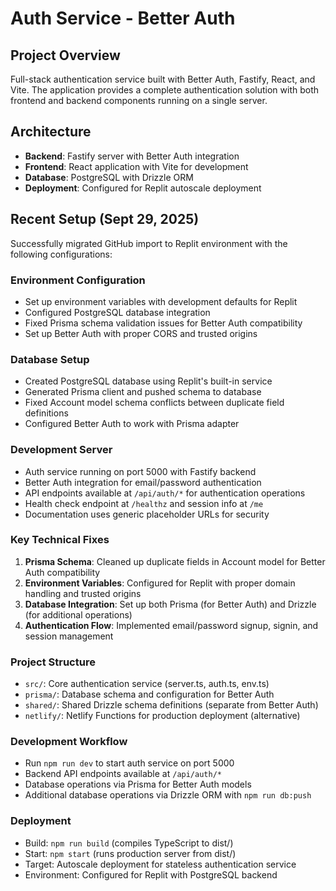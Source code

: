 # Auth Service - Better Auth

## Project Overview
Full-stack authentication service built with Better Auth, Fastify, React, and Vite. The application provides a complete authentication solution with both frontend and backend components running on a single server.

## Architecture
- **Backend**: Fastify server with Better Auth integration
- **Frontend**: React application with Vite for development
- **Database**: PostgreSQL with Drizzle ORM
- **Deployment**: Configured for Replit autoscale deployment

## Recent Setup (Sept 29, 2025)
Successfully migrated GitHub import to Replit environment with the following configurations:

### Environment Configuration
- Set up environment variables with development defaults for Replit
- Configured PostgreSQL database integration
- Fixed Prisma schema validation issues for Better Auth compatibility
- Set up Better Auth with proper CORS and trusted origins

### Database Setup
- Created PostgreSQL database using Replit's built-in service
- Generated Prisma client and pushed schema to database
- Fixed Account model schema conflicts between duplicate field definitions
- Configured Better Auth to work with Prisma adapter

### Development Server
- Auth service running on port 5000 with Fastify backend
- Better Auth integration for email/password authentication
- API endpoints available at `/api/auth/*` for authentication operations
- Health check endpoint at `/healthz` and session info at `/me`
- Documentation uses generic placeholder URLs for security

### Key Technical Fixes
1. **Prisma Schema**: Cleaned up duplicate fields in Account model for Better Auth compatibility
2. **Environment Variables**: Configured for Replit with proper domain handling and trusted origins
3. **Database Integration**: Set up both Prisma (for Better Auth) and Drizzle (for additional operations)
4. **Authentication Flow**: Implemented email/password signup, signin, and session management

### Project Structure
- `src/`: Core authentication service (server.ts, auth.ts, env.ts)
- `prisma/`: Database schema and configuration for Better Auth
- `shared/`: Shared Drizzle schema definitions (separate from Better Auth)
- `netlify/`: Netlify Functions for production deployment (alternative)

### Development Workflow
- Run `npm run dev` to start auth service on port 5000
- Backend API endpoints available at `/api/auth/*`
- Database operations via Prisma for Better Auth models
- Additional database operations via Drizzle ORM with `npm run db:push`

### Deployment
- Build: `npm run build` (compiles TypeScript to dist/)
- Start: `npm start` (runs production server from dist/)
- Target: Autoscale deployment for stateless authentication service
- Environment: Configured for Replit with PostgreSQL backend